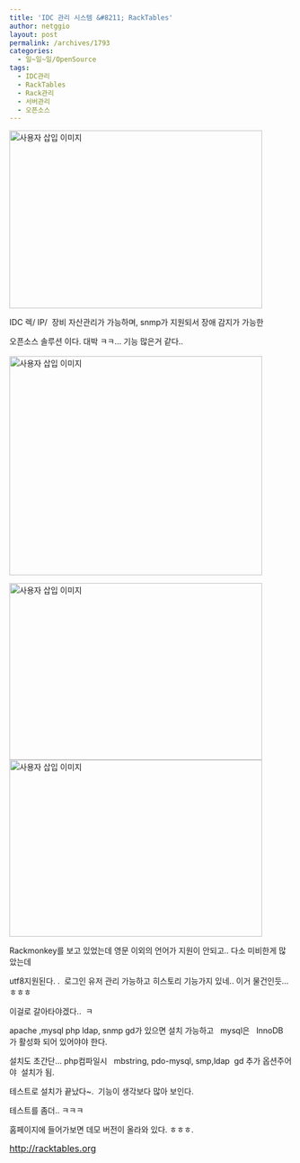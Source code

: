 ```yaml
---
title: 'IDC 관리 시스템 &#8211; RackTables'
author: netggio
layout: post
permalink: /archives/1793
categories:
  - 일~일~일/OpenSource
tags:
  - IDC관리
  - RackTables
  - Rack관리
  - 서버관리
  - 오픈소스
---
```

<img src="http://netggio.pe.kr/wp-content/uploads/1/1311510008.png" class="aligncenter" width="450" height="316" alt="사용자 삽입 이미지" />  
  
IDC 렉/ IP/&nbsp; 장비 자산관리가 가능하며, snmp가 지원되서 장애 감지가 가능한  
  
오픈소스 솔루션 이다. 대박 ㅋㅋ&#8230; 기능 많은거 같다..  
&nbsp;  
<img src="http://netggio.pe.kr/wp-content/uploads/1/1077796752.png" class="aligncenter" width="450" height="389" alt="사용자 삽입 이미지" />  
  
  
  
<img src="http://netggio.pe.kr/wp-content/uploads/1/1211320059.png" class="aligncenter" width="450" height="314" alt="사용자 삽입 이미지" />  
  
  
<img src="http://netggio.pe.kr/wp-content/uploads/1/1041438428.png" class="aligncenter" width="450" height="314" alt="사용자 삽입 이미지" />  
  
Rackmonkey를 보고 있었는데 영문 이외의 언어가 지원이 안되고.. 다소 미비한게 많았는데  
  
utf8지원된다. . &nbsp;로그인 유저 관리 가능하고 히스토리 기능가지 있네.. 이거 물건인듯&#8230; ㅎㅎㅎ  
  
이걸로 갈아타야겠다..&nbsp; ㅋ   
  
apache ,mysql php ldap, snmp gd가 있으면 설치 가능하고 &nbsp; mysql은 &nbsp; InnoDB 가 활성화 되어 있어야야 한다.  
  
설치도 초간단&#8230; php컴파일시 &nbsp; mbstring, pdo-mysql, smp,ldap&nbsp; gd 추가 옵션주어야&nbsp; 설치가 됨.  
  
테스트로 설치가 끝났다~.&nbsp; 기능이 생각보다 많아 보인다.   
  
테스트를 좀더.. ㅋㅋㅋ  
  
  
홈페이지에 들어가보면 데모 버전이 올라와 있다. ㅎㅎㅎ.  
  
<A href="http://racktables.org/" target=_blank><FONT size=3>http://racktables.org</FONT></A></A>